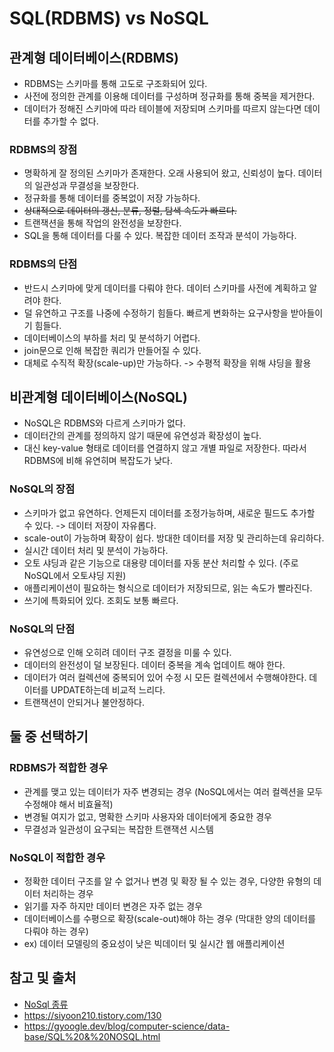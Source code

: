 SQL(RDBMS) vs NoSQL
===
## 관계형 데이터베이스(RDBMS)
- RDBMS는 스키마를 통해 고도로 구조화되어 있다.
- 사전에 정의한 관계를 이용해 데이터를 구성하며 정규화를 통해 중복을 제거한다.
- 데이터가 정해진 스키마에 따라 테이블에 저장되며 스키마를 따르지 않는다면 데이터를 추가할 수 없다.

### RDBMS의 장점
- 명확하게 잘 정의된 스키마가 존재한다. 오래 사용되어 왔고, 신뢰성이 높다. 데이터의 일관성과 무결성을 보장한다.
- 정규화를 통해 데이터를 중복없이 저장 가능하다.
- ~~상대적으로 데이터의 갱신, 분류, 정렬, 탐색 속도가 빠르다.~~
- 트랜잭션을 통해 작업의 완전성을 보장한다.
- SQL을 통해 데이터를 다룰 수 있다. 복잡한 데이터 조작과 분석이 가능하다.

### RDBMS의 단점
- 반드시 스키마에 맞게 데이터를 다뤄야 한다. 데이터 스키마를 사전에 계획하고 알려야 한다.
- 덜 유연하고 구조를 나중에 수정하기 힘들다. 빠르게 변화하는 요구사항을 받아들이기 힘들다.
- 데이터베이스의 부하를 처리 및 분석하기 어렵다.
- join문으로 인해 복잡한 쿼리가 만들어질 수 있다.
- 대체로 수직적 확장(scale-up)만 가능하다. -> 수평적 확장을 위해 샤딩을 활용


## 비관계형 데이터베이스(NoSQL)
- NoSQL은 RDBMS와 다르게 스키마가 없다.
- 데이터간의 관계를 정의하지 않기 때문에 유연성과 확장성이 높다.
- 대신 key-value 형태로 데이터를 연결하지 않고 개별 파일로 저장한다. 따라서 RDBMS에 비해 유연히며 복잡도가 낮다.

### NoSQL의 장점
- 스키마가 없고 유연하다. 언제든지 데이터를 조정가능하며, 새로운 필드도 추가할 수 있다. -> 데이터 저장이 자유롭다.
- scale-out이 가능하며 확장이 쉽다. 방대한 데이터를 저장 및 관리하는데 유리하다.
- 실시간 데이터 처리 및 분석이 가능하다.
- 오토 샤딩과 같은 기능으로 대용량 데이터를 자동 분산 처리할 수 있다. (주로 NoSQL에서 오토샤딩 지원)
- 애플리케이션이 필요하는 형식으로 데이터가 저장되므로, 읽는 속도가 빨라진다.
- 쓰기에 특화되어 있다. 조회도 보통 빠르다.

### NoSQL의 단점
- 유연성으로 인해 오히려 데이터 구조 결정을 미룰 수 있다.
- 데이터의 완전성이 덜 보장된다. 데이터 중복을 계속 업데이트 해야 한다.
- 데이터가 여러 컬렉션에 중복되어 있어 수정 시 모든 컬렉션에서 수행해야한다. 데이터를 UPDATE하는데 비교적 느리다.
- 트랜잭션이 안되거나 불안정하다.

## 둘 중 선택하기

### RDBMS가 적합한 경우
- 관계를 맺고 있는 데이터가 자주 변경되는 경우 (NoSQL에서는 여러 컬렉션을 모두 수정해야 해서 비효율적)
- 변경될 여지가 없고, 명확한 스키마 사용자와 데이터에게 중요한 경우
- 무결성과 일관성이 요구되는 복잡한 트랜잭션 시스템

### NoSQL이 적합한 경우
- 정확한 데이터 구조를 알 수 없거나 변경 및 확장 될 수 있는 경우, 다양한 유형의 데이터 처리하는 경우
- 읽기를 자주 하지만 데이터 변경은 자주 없는 경우
- 데이터베이스를 수평으로 확장(scale-out)해야 하는 경우 (막대한 양의 데이터를 다뤄야 하는 경우)
- ex) 데이터 모델링의 중요성이 낮은 빅데이터 및 실시간 웹 애플리케이션

## 참고 및 출처
- [NoSql 종류](https://jaemunbro.medium.com/nosql-%EB%8D%B0%EC%9D%B4%ED%84%B0%EB%B2%A0%EC%9D%B4%EC%8A%A4-%ED%8A%B9%EC%84%B1-%EB%B9%84%EA%B5%90-c9abe1b2838c)
- https://siyoon210.tistory.com/130
- https://gyoogle.dev/blog/computer-science/data-base/SQL%20&%20NOSQL.html